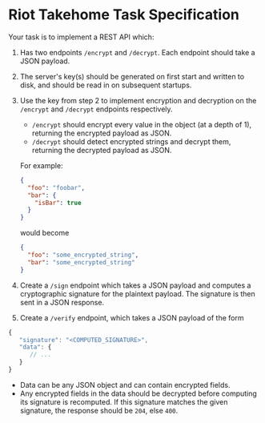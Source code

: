 # Riot Takehome Task Specification

Your task is to implement a REST API which:

1. Has two endpoints `/encrypt` and `/decrypt`. Each endpoint should take
a JSON payload.
2. The server's key(s) should be generated on first start and written to
disk, and should be read in on subsequent startups.
3. Use the key from step 2 to implement encryption and decryption on the
`/encrypt` and `/decrypt` endpoints respectively.
   - `/encrypt` should encrypt every value in the object (at a depth of 1), returning the encrypted payload as JSON.
   - `/decrypt` should detect encrypted strings and decrypt them, returning the decrypted payload as JSON.

   For example:

   ```JSON
   {
     "foo": "foobar",
     "bar": {
       "isBar": true
     }
   }
   ```

   would become

   ```JSON
   {
     "foo": "some_encrypted_string",
     "bar": "some_encrypted_string"
   }
   ```

4. Create a `/sign` endpoint which takes a JSON payload and computes a
cryptographic signature for the plaintext payload. The signature is then
sent in a JSON response.
5. Create a `/verify` endpoint, which takes a JSON payload of the form

```js
{
   "signature": "<COMPUTED_SIGNATURE>",
   "data": {
      // ...
   }
}
```

- Data can be any JSON object and can contain encrypted fields.
- Any encrypted fields in the data should be decrypted before
computing its signature is recomputed. If this signature matches the
given signature, the response should be `204`, else `400`.
